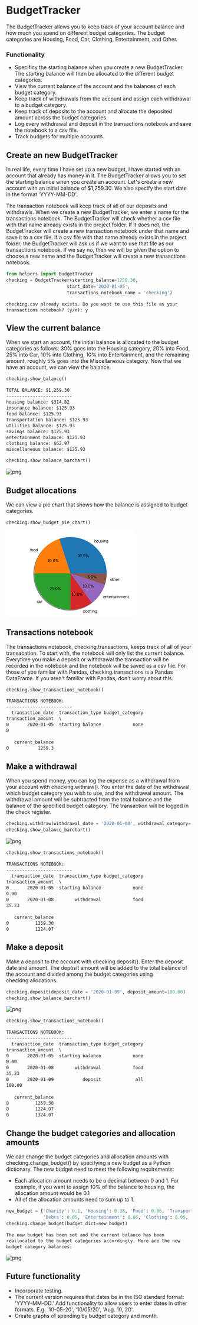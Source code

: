 # BudgetTracker
The BudgetTracker allows you to keep track of your account balance and how much you spend on different budget categories. The budget categories are Housing, Food, Car, Clothing, Entertainment, and Other.

### Functionality
- Specificy the starting balance when you create a new BudgetTracker. The starting balance will then be allocated to the different budget categories.
- View the current balance of the account and the balances of each budget category.
- Keep track of withdrawals from the account and assign each withdrawal to a budget category.
- Keep track of deposits to the account and allocate the deposited amount across the budget categories.
- Log every withdrawal and deposit in the transactions notebook and save the notebook to a csv file.
- Track budgets for multiple accounts.

## Create an new BudgetTracker
In real life, every time I have set up a new budget, I have started with an account that already has money in it. The BudgetTracker allows you to set the starting balance when you create an account. Let's create a new account with an initial balance of $1,259.30. We also specify the start date in the format 'YYYY-MM-DD'. 

The transaction notebook will keep track of all of our deposits and withdrawls. When we create a new BudgetTracker, we enter a name for the transactions notebook. The BudgetTracker will check whether a csv file with that name already exists in the project folder. If it does not, the BudgetTracker will create a new transaction notebook under that name and save it to a csv file. If a csv file with that name already exists in the project folder, the BudgetTracker will ask us if we want to use that file as our transactions notebook. If we say no, then we will be given the option to choose a new name and the BudgetTracker will create a new transactions notebook.


```python
from helpers import BudgetTracker
checking = BudgetTracker(starting_balance=1259.30, 
                       start_date='2020-01-05', 
                       transactions_notebook_name = 'checking')
```

    checking.csv already exists. Do you want to use this file as your transactions notebook? (y/n): y


## View the current balance
When we start an account, the initial balance is allocated to the budget categories as follows: 30% goes into the Housing category, 20% into Food, 25% into Car, 10% into Clothing, 10% into Entertainment, and the remaining amount, roughly 5% goes into the Miscellaneous category. Now that we have an account, we can view the balance.


```python
checking.show_balance()
```

    TOTAL BALANCE: $1,259.30
    -------------------------
    housing balance: $314.82
    insurance balance: $125.93
    food balance: $125.93
    transportation balance: $125.93
    utilities balance: $125.93
    savings balance: $125.93
    entertainment balance: $125.93
    clothing balance: $62.97
    miscellaneous balance: $125.93



```python
checking.show_balance_barchart()
```


    
![png](output_4_0.png)
    


## Budget allocations
We can view a pie chart that shows how the balance is assigned to budget categories.


```python
checking.show_budget_pie_chart()
```


    
![png](output_6_0.png)
    


## Transactions notebook
The transactions notebook, checking.transactions, keeps track of all of your transacation. To start with, the notebook will only list the current balance. Everytime you make a deposit or withdrawal the transaction will be recorded in the notebook and the notebook will be saved as a csv file. For those of you familiar with Pandas, checking.transactions is a Pandas DataFrame. If you aren't familiar with Pandas, don't worry about this.


```python
checking.show_transactions_notebook()
```

    TRANSACTIONS NOTEBOOK:
    -------------------------
      transaction_date  transaction_type budget_category  transaction_amount  \
    0       2020-01-05  starting balance            none                   0   
    
       current_balance  
    0           1259.3  


## Make a withdrawal
When you spend money, you can log the expense as a withdrawal from your account with checking.withraw(). You enter the date of the withdrawal, which budget category you wish to use, and the withdrawal amount. The withdrawal amount will be subtracted from the total balance and the balance of the specified budget category. The transaction will be logged in the check register.


```python
checking.withdraw(withdrawal_date = '2020-01-08', withdrawal_category='food', withdrawal_amount=35.23)
checking.show_balance_barchart()
```


    
![png](output_10_0.png)
    



```python
checking.show_transactions_notebook()
```

    TRANSACTIONS NOTEBOOK:
    -------------------------
      transaction_date  transaction_type budget_category  transaction_amount  \
    0       2020-01-05  starting balance            none                0.00   
    0       2020-01-08        withdrawal            food               35.23   
    
       current_balance  
    0          1259.30  
    0          1224.07  


## Make a deposit
Make a deposit to the account with checking.deposit(). Enter the deposit date and amount. The deposit amount will be added to the total balance of the account and divided among the budget categories using checking.allocations.


```python
checking.deposit(deposit_date = '2020-01-09', deposit_amount=100.00)
checking.show_balance_barchart()
```


    
![png](output_13_0.png)
    



```python
checking.show_transactions_notebook()
```

    TRANSACTIONS NOTEBOOK:
    -------------------------
      transaction_date  transaction_type budget_category  transaction_amount  \
    0       2020-01-05  starting balance            none                0.00   
    0       2020-01-08        withdrawal            food               35.23   
    0       2020-01-09           deposit             all              100.00   
    
       current_balance  
    0          1259.30  
    0          1224.07  
    0          1324.07  


## Change the budget categories and allocation amounts
We can change the budget categories and allocation amounts with checking.change_budget() by specifying a new budget as a Python dictionary. The new budget need to meet the following requirements:
- Each allocation amount needs to be a decimal between 0 and 1. For example, if you want to assign 10% of the balance to housing, the allocation amount would be 0.1
- All of the allocation amounts need to sum up to 1. 


```python
new_budget = {'Charity': 0.1, 'Housing': 0.38, 'Food': 0.06, 'Transportation': 0.15, 'Insurance': 0.04, 
              'Debts': 0.05, 'Entertainment': 0.06, 'Clothing': 0.05, 'Savings': 0.05, 'Health': 0.06 }
checking.change_budget(budget_dict=new_budget)
```

    The new budget has been set and the current balance has been reallocated to the budget categories accordingly. Here are the new budget category balances:



    
![png](output_16_1.png)
    


## Future functionality
- Incorporate testing.
- The current version requires that dates be in the ISO standard format: 'YYYY-MM-DD.' Add functionality to allow users to enter dates in other formats. E.g. '10-05-20', '10/05/20', 'Aug. 10, 20'.
- Create graphs of spending by budget category and month.
